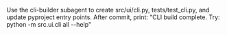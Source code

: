 Use the cli-builder subagent to create src/ui/cli.py, tests/test_cli.py, and update pyproject entry points. After commit, print:
"CLI build complete. Try: python -m src.ui.cli all --help"
